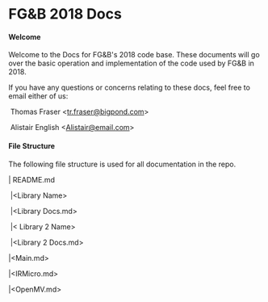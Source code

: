 # FG&B 2018 Docs



#### Welcome

Welcome to the Docs for FG&B's 2018 code base. These documents will go over the basic operation and implementation of the code used by FG&B in 2018.



If you have any questions or concerns relating to these docs, feel free to email either of us:

​	Thomas Fraser \<tr.fraser@bigpond.com>

​	Alistair English \<Alistair@email.com>



#### File Structure

The following file structure is used for all documentation in the repo.

| README.md

​	|\<Library Name>

​		|\<Library Docs.md>

​	|\< Library 2 Name>

​		|\<Library 2 Docs.md>

|\<Main.md>

|\<IRMicro.md>

|\<OpenMV.md>

